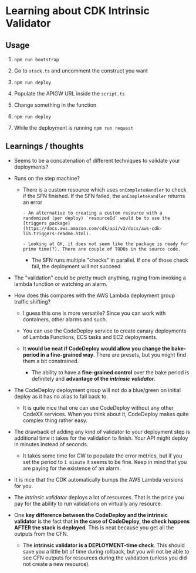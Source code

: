 # Learning about CDK Intrinsic Validator

## Usage

1. `npm run bootstrap`

2. Go to `stack.ts` and uncomment the construct you want

3. `npm run deploy`

4. Populate the APIGW URL inside the `script.ts`

5. Change something in the function

6. `npm run deploy`

7. While the deployment is running `npm run request`

## Learnings / thoughts

- Seems to be a concatenation of different techniques to validate your deployments?

- Runs on the step machine?

  - There is a custom resource which uses `onCompleteHandler` to check if the SFN finished. If the SFN failed, the `onCompleteHandler` returns an error

        - An alternative to creating a custom resource with a randomized (per deploy) `resourceId` would be to use the [triggers package](https://docs.aws.amazon.com/cdk/api/v2/docs/aws-cdk-lib.triggers-readme.html).

        - Looking at GH, it does not seem like the package is ready for prime time(?). There are couple of TODOs in the source code.

    - The SFN runs multiple "checks" in parallel. If one of those check fail, the deployment will not succeed.

- The "validation" could be pretty much anything, raging from invoking a lambda function or watching an alarm.

- How does this compares with the AWS Lambda deployment group traffic shifting?

  - I guess this one is more versatile? Since you can work with containers, other alarms and such.

  - You can use the CodeDeploy service to create canary deployments of Lambda Functions, ECS tasks and EC2 deployments.

  - It **would be neat if CodeDeploy would allow you change the bake-period in a fine-grained way**. There are presets, but you might find them a bit constrained.

    - The ability to have a **fine-grained control** over the bake period is definitely and **advantage of the _intrinsic validator_**.

- The CodeDeploy deployment group will not do a blue/green on initial deploy as it has no alias to fall back to.

  - It is quite nice that one can use CodeDeploy without any other CodeXX services. When you think about it, CodeDeploy makes quite complex thing rather easy.

- The drawback of adding any kind of validator to your deployment step is additional time it takes for the validation to finish. Your API might deploy in minutes instead of seconds.

  - It takes some time for CW to populate the error metrics, but if you set the period to `1 minute` it seems to be fine.
    Keep in mind that you are paying for the existence of an alarm.

- It is nice that the CDK automatically bumps the AWS Lambda versions for you.

- The _intrinsic validator_ deploys a lot of resources. That is the price you pay for the ability to run validations on virtually any resource.

- One **key difference between the CodeDeploy and the intrinsic validator** is the fact that **in the case of CodeDeploy, the check happens AFTER the stack is deployed**. This is neat because you get all the outputs from the CFN.

  - The **intrinsic validator is a DEPLOYMENT-time check**. This should save you a little bit of time during rollback, but you will not be able to see CFN outputs for resources during the validation (unless you did not create a new resource).
